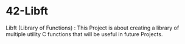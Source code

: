 # 42-Libft
Libft (Library of Functions) : This Project is about creating a library of multiple utility C functions that will be useful in future Projects.


